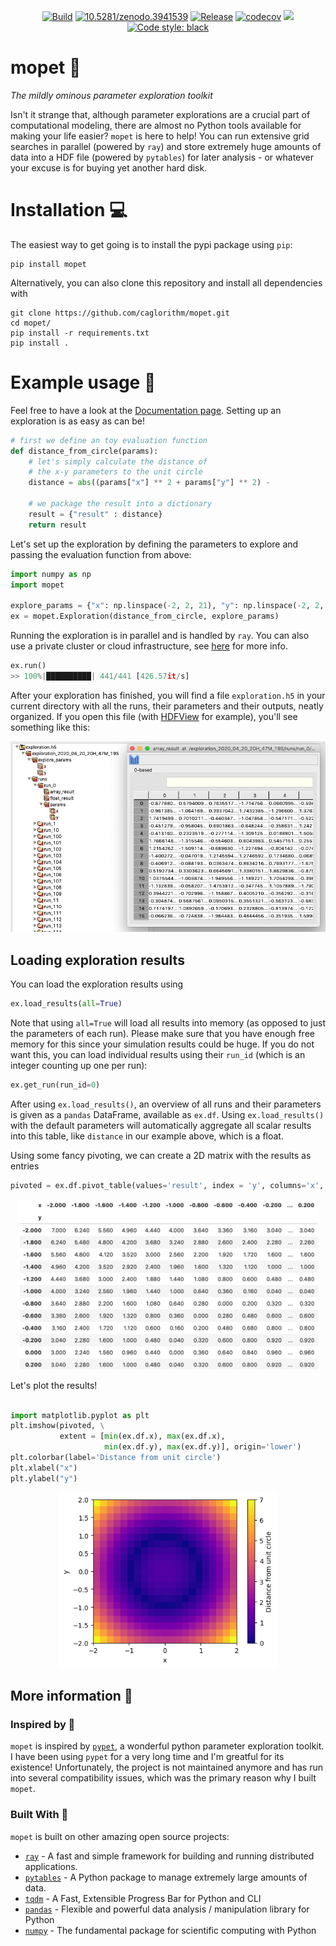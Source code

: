 <p align="center">
  <a href="https://travis-ci.org/neurolib-dev/neurolib">
  	<img alt="Build" src="https://travis-ci.org/caglorithm/mopet.svg?branch=master"></a>
  
  <a href="https://zenodo.org/badge/latestdoi/246940409">
  	<img alt="10.5281/zenodo.3941539" src="https://zenodo.org/badge/246940409.svg"></a>
    
  <a href="https://github.com/caglorithm/mopet/releases">
  	<img alt="Release" src="https://img.shields.io/github/v/release/caglorithm/mopet"></a>
  
  <a href="https://codecov.io/gh/caglorithm/mopet">
  	<img alt="codecov" src="https://codecov.io/gh/caglorithm/mopet/branch/master/graph/badge.svg"></a>
  
  <a href="https://pepy.tech/project/mopet">
  	<img src="https://pepy.tech/badge/mopet"></a>
  
  <a href="https://github.com/psf/black">
  	<img alt="Code style: black" src="https://img.shields.io/badge/code%20style-black-000000.svg"></a>
  
</p>


# mopet 🛵
*The mildly ominous parameter exploration toolkit*

Isn't it strange that, although parameter explorations are a crucial part of computational modeling, there are almost no Python tools available for making your life easier? 
`mopet` is here to help! You can run extensive grid searches in parallel (powered by `ray`) and store extremely huge amounts of data into a HDF file (powered by `pytables`) for later analysis - or whatever your excuse is for buying yet another hard disk. 

# Installation 💻
The easiest way to get going is to install the pypi package using `pip`:

```
pip install mopet
```
Alternatively, you can also clone this repository and install all dependencies with

```
git clone https://github.com/caglorithm/mopet.git
cd mopet/
pip install -r requirements.txt
pip install .
```

# Example usage 🐝
Feel free to have a look at the [Documentation page](https://caglorithm.github.io/mopet/). Setting up an exploration is as easy as can be!

```python
# first we define an toy evaluation function
def distance_from_circle(params):
	# let's simply calculate the distance of 
	# the x-y parameters to the unit circle
	distance = abs((params["x"] ** 2 + params["y"] ** 2) - 
	
	# we package the result into a dictionary
	result = {"result" : distance}
	return result

``` 

Let's set up the exploration by defining the parameters to explore and passing the evaluation function from above:

```python
import numpy as np
import mopet

explore_params = {"x": np.linspace(-2, 2, 21), "y": np.linspace(-2, 2, 21)}
ex = mopet.Exploration(distance_from_circle, explore_params)
```

Running the exploration is in parallel and is handled by `ray`. You can also use a private cluster or cloud infrastructure, see [here](https://ray.readthedocs.io/en/latest/autoscaling.html) for more info.

```python
ex.run()
>> 100%|██████████| 441/441 [426.57it/s]
```

After your exploration has finished, you will find a file `exploration.h5` in your current directory with all the runs, their parameters and their outputs, neatly organized. If you open this file (with [HDFView](https://www.hdfgroup.org/downloads/hdfview/) for example), you'll see something like this:

<p align="center">
  	<img alt="Build" src="resources/hdf_file.jpg">
</p>
  
  

## Loading exploration results

You can load the exploration results using 

```python
ex.load_results(all=True)
``` 

Note that using `all=True` will load all results into memory (as opposed to just the parameters of each run). Please make sure that you have enough free memory for this since your simulation results could be huge. If you do not want this, you can load individual results using their `run_id` (which is an integer counting up one per run):

```python
ex.get_run(run_id=0)
``` 

After using `ex.load_results()`, an overview of all runs and their parameters is given as a `pandas` DataFrame, available as `ex.df`. Using `ex.load_results()` with the default parameters will automatically aggregate all scalar results into this table, like `distance` in our example above, which is a float.

Using some fancy pivoting, we can create a 2D matrix with the results as entries

```python
pivoted = ex.df.pivot_table(values='result', index = 'y', columns='x', aggfunc='first')
```
<p align="center">
  <img src="https://github.com/caglorithm/mopet/raw/master/resources/pandas_pivot_table.png", width="480">
</p>

Let's plot the results!

```python

import matplotlib.pyplot as plt
plt.imshow(pivoted, \
           extent = [min(ex.df.x), max(ex.df.x),
                     min(ex.df.y), max(ex.df.y)], origin='lower')
plt.colorbar(label='Distance from unit circle')
plt.xlabel("x")
plt.ylabel("y")
```

<p align="center">
  <img src="https://github.com/caglorithm/mopet/raw/master/resources/unit_circle.png", width="350">
</p>

## More information 📓

### Inspired by 🤔

`mopet` is inspired by [`pypet`](https://github.com/SmokinCaterpillar/pypet), a wonderful python parameter exploration toolkit. I have been using `pypet` for a very long time and I'm greatful for its existence! Unfortunately, the project is not maintained anymore and has run into several compatibility issues, which was the primary reason why I built `mopet`. 

### Built With 💞

`mopet` is built on other amazing open source projects:

* [`ray`](https://github.com/ray-project/ray) - A fast and simple framework for building and running distributed applications.
* [`pytables`](https://github.com/PyTables/PyTables) - A Python package to manage extremely large amounts of data.
* [`tqdm`](https://github.com/tqdm/tqdm) - A Fast, Extensible Progress Bar for Python and CLI
* [`pandas`](https://github.com/pandas-dev/pandas) - Flexible and powerful data analysis / manipulation library for Python
* [`numpy`](https://github.com/numpy/numpy) - The fundamental package for scientific computing with Python
